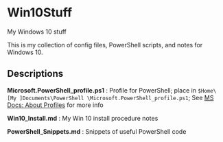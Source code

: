 # Win10Stuff

My Windows 10 stuff

This is my collection of config files, PowerShell scripts, and notes for Windows 10.

## Descriptions

**Microsoft.PowerShell_profile.ps1** : Profile for PowerShell; place in `$Home\[My ]Documents\PowerShell
\Microsoft.PowerShell_profile.ps1`; See [MS Docs: About Profiles](https://docs.microsoft.com/en-us/powershell/module/microsoft.powershell.core/about/about_profiles?view=powershell-6) for more info

**Win10_Install.md** : My Win 10 install procedure notes

**PowerShell_Snippets.md** : Snippets of useful PowerShell code
